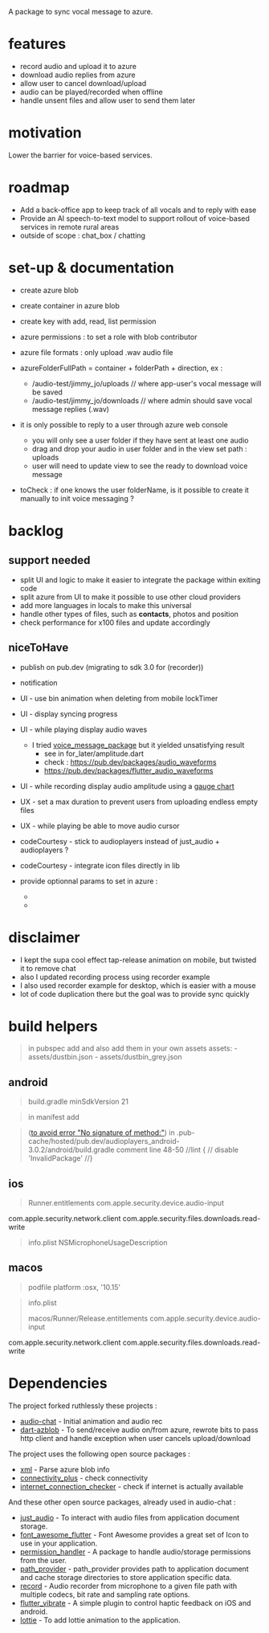 A package to sync vocal message to azure.

# features
- record audio and upload it to azure
- download audio replies from azure 
- allow user to cancel download/upload
- audio can be played/recorded when offline
- handle unsent files and allow user to send them later

# motivation
Lower the barrier for voice-based services.

# roadmap
- Add a back-office app to keep track of all vocals and to reply with ease
- Provide an AI speech-to-text model to support rollout of voice-based services in remote rural areas
- outside of scope : chat_box / chatting

# set-up & documentation 
- create azure blob
- create container in azure blob
- create key with add, read, list permission
- azure permissions : to set a role with blob contributor
- azure file formats : only upload .wav audio file
- azureFolderFullPath = container + folderPath + direction, ex : 
	- /audio-test/jimmy_jo/uploads // where app-user's vocal message will be saved
	- /audio-test/jimmy_jo/downloads // where admin should save vocal message replies (.wav)

- it is only possible to reply to a user through azure web console 
  - you will only see a user folder if they have sent at least one audio
  - drag and drop your audio in user folder and in the view set path : uploads
  - user will need to update view to see the ready to download voice message

- toCheck : if one knows the user folderName, is it possible to create it manually to init voice messaging ?

# backlog
## support needed
- split UI and logic to make it easier to integrate the package within exiting code
- split azure from UI to make it possible to use other cloud providers
- add more languages in locals to make this universal
- handle other types of files, such as __contacts__, photos and position
- check performance for x100 files and update accordingly

## niceToHave
- publish on pub.dev (migrating to sdk 3.0 for (recorder))
- notification 
- UI - use bin animation when deleting from mobile lockTimer
- UI - display syncing progress
- UI - while playing display audio waves 
  - I tried [voice_message_package](https://pub.dev/packages/voice_message_package) but it yielded unsatisfying result
    - see in for_later/amplitude.dart
    - check : https://pub.dev/packages/audio_waveforms
    - https://pub.dev/packages/flutter_audio_waveforms
- UI - while recording display audio amplitude using a [gauge chart](https://github.com/GeekyAnts/GaugesFlutter)
- UX - set a max duration to prevent users from uploading endless empty files
- UX - while playing be able to move audio cursor
- codeCourtesy - stick to audioplayers instead of just_audio + audioplayers ?
- codeCourtesy - integrate icon files directly in lib

- provide optionnal params to set in azure :
	- <Content-Encoding />
	- <Content-Language />

# disclaimer
- I kept the supa cool effect tap-release animation on mobile, but twisted it to remove chat
- also I updated recording process using recorder example
- I also used recorder example for desktop, which is easier with a mouse
- lot of code duplication there but the goal was to provide sync quickly

# build helpers
> in pubspec add and also add them in your own assets
assets:
    - assets/dustbin.json
    - assets/dustbin_grey.json
## android 
> build.gradle
minSdkVersion 21
 
> in manifest add
<uses-permission android:name="android.permission.INTERNET"/>
<uses-permission android:name="android.permission.ACCESS_NETWORK_STATE" />
<uses-permission android:name="android.permission.RECORD_AUDIO" />
<uses-permission android:name="android.permission.VIBRATE" />

> ([to avoid error "No signature of method:"](https://stackoverflow.com/questions/76067863/no-signature-of-method-in-flutter-project))
> in .pub-cache/hosted/pub.dev/audioplayers_android-3.0.2/android/build.gradle
> comment line 48-50 
    //lint {
    //    disable 'InvalidPackage'
    //}
## ios
> Runner.entitlements
<key>com.apple.security.device.audio-input</key>
<true/>
<key>com.apple.security.network.client</key>
<true/>
<key>com.apple.security.files.downloads.read-write</key>

> info.plist
NSMicrophoneUsageDescription

## macos 
> podfile
platform :osx, '10.15'


> info.plist
> 
> macos/Runner/Release.entitlements
<key>com.apple.security.device.audio-input</key>
<true/>
<key>com.apple.security.network.client</key>
<true/>
<key>com.apple.security.files.downloads.read-write</key>
<true/>

# Dependencies
The project forked ruthlessly these projects : 

- [audio-chat](https://github.com/thecodepapaya/audio-chat) - Initial animation and audio rec
- [dart-azblob](https://github.com/kkazuo/dart-azblob) - To send/receive audio on/from azure, rewrote bits to pass http client and handle exception when user cancels upload/download

The project uses the following open source packages :

- [xml](https://pub.dev/packages/xml) - Parse azure blob info
- [connectivity_plus](https://pub.dev/packages/connectivity_plus) - check connectivity
- [internet_connection_checker](https://pub.dev/packages/internet_connection_checker) - check if internet is actually available

And these other open source packages, already used in audio-chat :

- [just_audio](https://pub.dev/packages/just_audio) - To interact with audio files from application document storage.
- [font_awesome_flutter](https://pub.dev/packages/font_awesome_flutter) - Font Awesome provides a great set of Icon to use in your application.
- [permission_handler](https://pub.dev/packages/permission_handler) - A package to handle audio/storage permissions from the user.
- [path_provider](https://pub.dev/packages/path_provider) - path_provider provides path to application document and cache storage directories to store application specific data.
- [record](https://pub.dev/packages/record) - Audio recorder from microphone to a given file path with multiple codecs, bit rate and sampling rate options.
- [flutter_vibrate](https://pub.dev/packages/flutter_vibrate) - A simple plugin to control haptic feedback on iOS and android.
- [lottie](https://pub.dev/packages/lottie) - To add lottie animation to the application.
